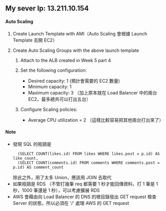 ## My sever Ip: 13.211.10.154

#### Auto Scaling

1. Create Launch Template with AMI（Auto Scaling 會根據 Launch Template 去開 EC2）
1. Create Auto Scaling Groups with the above launch template

   1. Attach to the ALB created in Week 5 part 4
   1. Set the following configuration:

      - Desired capacity: 1 (預計會需要的 EC2 數量)
      - Minimum capacity: 1
      - Maximum capacity: 3 （加上原本就在 Load Balancer 中的兩台 EC2，最多總共可以打出五台）

   1. Configure Scaling policies:

      - Average CPU utilization = 2 （這樣比較容易把其他兩台打出來了）

#### Note

- 發現 SQL 的瓶頸是
  ```IF((SELECT COUNT(likes.post) FROM likes WHERE likes.post = p.id AND like_user = ?) > 0, true, false) AS is_liked,
    (SELECT COUNT(likes.id) FROM likes WHERE likes.post = p.id) AS like_count,
    (SELECT COUNT(comments.id) FROM comments WHERE comments.post = p.id) AS comment_count
  ```
  除此之外，用了太多 Union，應該用 JOIN 去取代
- 如果瓶頸是 RDS （不管打幾筆 req 都需要 1 秒才能回傳資料，打 1 筆是 1 秒，1000 筆還是 1 秒），可以考慮擴展 RDS
- AWS 會藉由向 Load Balancer 的 DNS 的根目錄發出 GET request 檢查 Server 的狀態，所以必須在 '/' 處理 AWS 的 GET request
